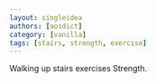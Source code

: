 ```yaml
---
layout: singleidea
authors: [aosdict]
category: [vanilla]
tags: [stairs, strength, exercise]
---
```

Walking up stairs exercises Strength.

